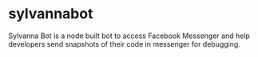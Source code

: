 # sylvannabot

Sylvanna Bot is a node built bot to access Facebook Messenger and help developers
send snapshots of their code in messenger for debugging.
